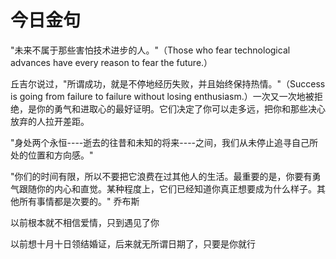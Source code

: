 # 今日金句  

"未来不属于那些害怕技术进步的人。"（Those who fear technological advances have every reason to fear the future.）  

丘吉尔说过，"所谓成功，就是不停地经历失败，并且始终保持热情。"（Success is going from failure to failure without losing enthusiasm.）一次又一次地被拒绝，是你的勇气和进取心的最好证明。它们决定了你可以走多远，把你和那些决心放弃的人拉开差距。

"身处两个永恒----逝去的往昔和未知的将来----之间，我们从未停止追寻自己所处的位置和方向感。"

"你们的时间有限，所以不要把它浪费在过其他人的生活。最重要的是，你要有勇气跟随你的内心和直觉。某种程度上，它们已经知道你真正想要成为什么样子。其他所有事情都是次要的。"   乔布斯

以前根本就不相信爱情，只到遇见了你

以前想十月十日领结婚证，后来就无所谓日期了，只要是你就行

